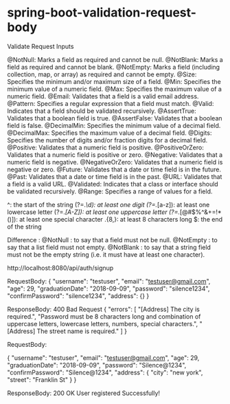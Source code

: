 # spring-boot-validation-request-body
Validate Request Inputs
<p>
@NotNull: Marks a field as required and cannot be null.
@NotBlank: Marks a field as required and cannot be blank.
@NotEmpty: Marks a field (including collection, map, or array) as required and cannot be empty.
@Size: Specifies the minimum and/or maximum size of a field.
@Min: Specifies the minimum value of a numeric field.
@Max: Specifies the maximum value of a numeric field.
@Email: Validates that a field is a valid email address.
@Pattern: Specifies a regular expression that a field must match.
@Valid: Indicates that a field should be validated recursively.
@AssertTrue: Validates that a boolean field is true.
@AssertFalse: Validates that a boolean field is false.
@DecimalMin: Specifies the minimum value of a decimal field.
@DecimalMax: Specifies the maximum value of a decimal field.
@Digits: Specifies the number of digits and/or fraction digits for a decimal field.
@Positive: Validates that a numeric field is positive.
@PositiveOrZero: Validates that a numeric field is positive or zero.
@Negative: Validates that a numeric field is negative.
@NegativeOrZero: Validates that a numeric field is negative or zero.
@Future: Validates that a date or time field is in the future.
@Past: Validates that a date or time field is in the past.
@URL: Validates that a field is a valid URL.
@Validated: Indicates that a class or interface should be validated recursively.
@Range: Specifies a range of values for a field.




^: the start of the string
(?=.*\d): at least one digit
(?=.*[a-z]): at least one lowercase letter
(?=.*[A-Z]): at least one uppercase letter
(?=.*[@#$%^&+=!*()]): at least one special character
.{8,}: at least 8 characters long
$: the end of the string


Difference : 
@NotNull : to say that a field must not be null. 
@NotEmpty : to say that a list field must not empty. 
@NotBlank : to say that a string field must not be the empty string (i.e. it must have at least one character).

http://localhost:8080/api/auth/signup

RequestBody:
{
    "username": "testuser",
    "email": "testuser@gmail.com",
    "age": 29,
    "graduationDate": "2018-09-09",
    "password": "silence1234",
    "confirmPassword": "silence1234",
    "address": {}
}

ResponseBody: 400 Bad Request
{
    "errors": [
        "[Address] The city is required.",
        "Password must be 8 characters long and combination of uppercase letters, lowercase letters, numbers, special characters.",
        "[Address] The street name is required."
    ]
}


RequestBody:

{
    "username": "testuser",
    "email": "testuser@gmail.com",
    "age": 29,
    "graduationDate": "2018-09-09",
    "password": "Silence@1234",
    "confirmPassword": "Silence@1234",
    "address": {
        "city": "new york",
        "street": "Franklin St"
    }
}

ResponseBody: 200 OK
User registered Successfully!


</p>
